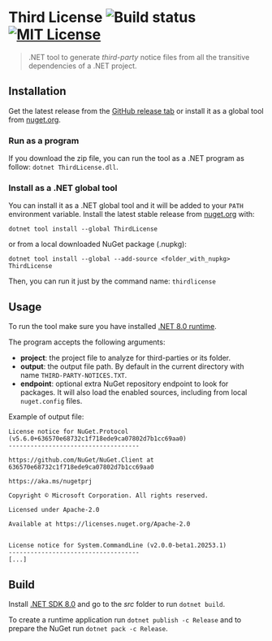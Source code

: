 # Third License ![Build status](https://github.com/pleonex/ThirdLicense/workflows/Build/badge.svg?branch=main) [![MIT License](https://img.shields.io/badge/license-MIT-blue.svg?style=flat)](https://choosealicense.com/licenses/mit/)

> .NET tool to generate _third-party_ notice files from all the transitive
> dependencies of a .NET project.

## Installation

Get the latest release from the
[GitHub release tab](https://github.com/pleonex/ThirdLicense/releases) or
install it as a global tool from
[nuget.org](https://www.nuget.org/packages/ThirdLicense).

### Run as a program

If you download the zip file, you can run the tool as a .NET program as follow:
`dotnet ThirdLicense.dll`.

### Install as a .NET global tool

You can install it as a .NET global tool and it will be added to your `PATH`
environment variable. Install the latest stable release from
[nuget.org](https://www.nuget.org/packages/ThirdLicense) with:

```text
dotnet tool install --global ThirdLicense
```

or from a local downloaded NuGet package (.nupkg):

```text
dotnet tool install --global --add-source <folder_with_nupkg> ThirdLicense
```

Then, you can run it just by the command name: `thirdlicense`

## Usage

To run the tool make sure you have installed
[.NET 8.0 runtime](https://dotnet.microsoft.com/download/dotnet/8.0).

The program accepts the following arguments:

- **project**: the project file to analyze for third-parties or its folder.
- **output**: the output file path. By default in the current directory with
  name `THIRD-PARTY-NOTICES.TXT`.
- **endpoint**: optional extra NuGet repository endpoint to look for packages.
  It will also load the enabled sources, including from local `nuget.config`
  files.

Example of output file:

```text
License notice for NuGet.Protocol (v5.6.0+636570e68732c1f718ede9ca07802d7b1cc69aa0)
------------------------------------

https://github.com/NuGet/NuGet.Client at 636570e68732c1f718ede9ca07802d7b1cc69aa0

https://aka.ms/nugetprj

Copyright © Microsoft Corporation. All rights reserved.

Licensed under Apache-2.0

Available at https://licenses.nuget.org/Apache-2.0


License notice for System.CommandLine (v2.0.0-beta1.20253.1)
------------------------------------
[...]
```

## Build

Install [.NET SDK 8.0](https://dotnet.microsoft.com/download/dotnet/8.0) and go
to the _src_ folder to run `dotnet build`.

To create a runtime application run `dotnet publish -c Release` and to prepare
the NuGet run `dotnet pack -c Release`.

